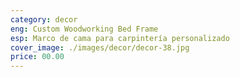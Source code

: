 ```yaml
---
category: decor
eng: Custom Woodworking Bed Frame
esp: Marco de cama para carpintería personalizado
cover_image: ./images/decor/decor-38.jpg
price: 00.00
---
```

 
